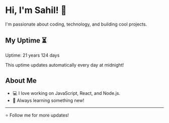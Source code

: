 # Hi, I'm Sahil! 👋

I'm passionate about coding, technology, and building cool projects.

## My Uptime ⏳
Uptime: 21 years 124 days

This uptime updates automatically every day at midnight!

## About Me
- 💻 I love working on JavaScript, React, and Node.js.
- 🎯 Always learning something new!

---

⭐️ Follow me for more updates!
